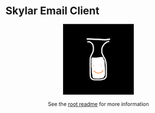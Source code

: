 # Skylar Email Client

<center>
<img src="public/android-chrome-192x192.png" alt="skylar logo">

See the [root readme](../../README.md) for more information

</center>
